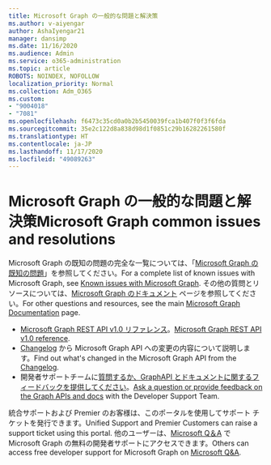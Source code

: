 ```yaml
---
title: Microsoft Graph の一般的な問題と解決策
ms.author: v-aiyengar
author: AshaIyengar21
manager: dansimp
ms.date: 11/16/2020
ms.audience: Admin
ms.service: o365-administration
ms.topic: article
ROBOTS: NOINDEX, NOFOLLOW
localization_priority: Normal
ms.collection: Adm_O365
ms.custom:
- "9004018"
- "7081"
ms.openlocfilehash: f6473c35cd0a0b2b5450039fca1b407f0f3f6fda
ms.sourcegitcommit: 35e2c122d8a838d98d1f0851c29b16282261580f
ms.translationtype: HT
ms.contentlocale: ja-JP
ms.lasthandoff: 11/17/2020
ms.locfileid: "49089263"
---
```

# <a name="microsoft-graph-common-issues-and-resolutions"></a><span data-ttu-id="508f6-102">Microsoft Graph の一般的な問題と解決策</span><span class="sxs-lookup"><span data-stu-id="508f6-102">Microsoft Graph common issues and resolutions</span></span>

<span data-ttu-id="508f6-103">Microsoft Graph の既知の問題の完全な一覧については、「[Microsoft Graph の既知の問題](https://docs.microsoft.com/graph/known-issues)」を参照してください。</span><span class="sxs-lookup"><span data-stu-id="508f6-103">For a complete list of known issues with Microsoft Graph, see [Known issues with Microsoft Graph](https://docs.microsoft.com/graph/known-issues).</span></span> <span data-ttu-id="508f6-104">その他の質問とリソースについては、[Microsoft Graph のドキュメント](https://docs.microsoft.com/graph/) ページを参照してください。</span><span class="sxs-lookup"><span data-stu-id="508f6-104">For other questions and resources, see the main [Microsoft Graph Documentation](https://docs.microsoft.com/graph/) page.</span></span>

- <span data-ttu-id="508f6-105">[Microsoft Graph REST API v1.0 リファレンス](https://docs.microsoft.com/graph/api/overview?toc=.%2Fref%2Ftoc.json&view=graph-rest-1.0)。</span><span class="sxs-lookup"><span data-stu-id="508f6-105">[Microsoft Graph REST API v1.0 reference](https://docs.microsoft.com/graph/api/overview?toc=.%2Fref%2Ftoc.json&view=graph-rest-1.0).</span></span>
- <span data-ttu-id="508f6-106">[Changelog](https://docs.microsoft.com/graph/changelog) から Microsoft Graph API への変更の内容について説明します。</span><span class="sxs-lookup"><span data-stu-id="508f6-106">Find out what's changed in the Microsoft Graph API from the [Changelog](https://docs.microsoft.com/graph/changelog).</span></span> 
- <span data-ttu-id="508f6-107">開発者サポートチームに[質問するか、GraphAPI とドキュメントに関するフィードバックを提供してください](https://aka.ms/GraphDeveloperSupport)。</span><span class="sxs-lookup"><span data-stu-id="508f6-107">[Ask a question or provide feedback on the Graph APIs and docs](https://aka.ms/GraphDeveloperSupport) with the Developer Support Team.</span></span>

<span data-ttu-id="508f6-108">統合サポートおよび Premier のお客様は、このポータルを使用してサポート チケットを発行できます。</span><span class="sxs-lookup"><span data-stu-id="508f6-108">Unified Support and Premier Customers can raise a support ticket using this portal.</span></span> <span data-ttu-id="508f6-109">他のユーザーは、[Microsoft Q＆A](https://aka.ms/AskGraph) で Microsoft Graph の無料の開発者サポートにアクセスできます。</span><span class="sxs-lookup"><span data-stu-id="508f6-109">Others can access free developer support for Microsoft Graph on [Microsoft Q&A](https://aka.ms/AskGraph).</span></span>

